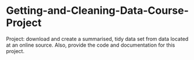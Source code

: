 # Getting-and-Cleaning-Data-Course-Project
Project: download and create a summarised, tidy data set from data located at an online source. Also, provide the code and documentation for this project.
